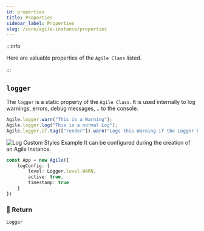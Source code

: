 ```yaml
---
id: properties
title: Properties
sidebar_label: Properties
slug: /core/agile-instance/properties
---
```


:::info

Here are valuable properties of the `Agile Class` listed.

:::

## `logger`

The `logger` is a static property of the `Agile Class`.
It is used internally to log warnings, errors, debug messages, .. to the console.
```ts
Agile.logger.warn("This is a Warning");
Agile.logger.log("This is a normal Log");
Agile.logger.if.tag(["render"]).warn("Logs this Warning if the Logger has the Tag 'rerender' active");
```
![Log Custom Styles Example](../../../../../static/img/docs/logger_example.png)
It can be configured during the creation of an Agile Instance.
```ts
const App = new Agile({
    logConfig: {
        level: Logger.level.WARN,
        active: true,
        timestamp: true
    }
})
```

### 📄 Return

```ts
Logger
```